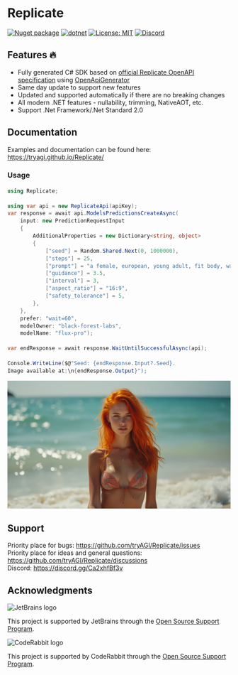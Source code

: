 # Replicate

[![Nuget package](https://img.shields.io/nuget/vpre/tryAGI.Replicate)](https://www.nuget.org/packages/tryAGI.Replicate/)
[![dotnet](https://github.com/tryAGI/Replicate/actions/workflows/dotnet.yml/badge.svg?branch=main)](https://github.com/tryAGI/Replicate/actions/workflows/dotnet.yml)
[![License: MIT](https://img.shields.io/github/license/tryAGI/Replicate)](https://github.com/tryAGI/Replicate/blob/main/LICENSE.txt)
[![Discord](https://img.shields.io/discord/1115206893015662663?label=Discord&logo=discord&logoColor=white&color=d82679)](https://discord.gg/Ca2xhfBf3v)

## Features 🔥
- Fully generated C# SDK based on [official Replicate OpenAPI specification](https://api.replicate.com/openapi.json) using [OpenApiGenerator](https://github.com/HavenDV/OpenApiGenerator)
- Same day update to support new features
- Updated and supported automatically if there are no breaking changes
- All modern .NET features - nullability, trimming, NativeAOT, etc.
- Support .Net Framework/.Net Standard 2.0

## Documentation
Examples and documentation can be found here: https://tryagi.github.io/Replicate/

### Usage
```csharp
using Replicate;

using var api = new ReplicateApi(apiKey);
var response = await api.ModelsPredictionsCreateAsync(
    input: new PredictionRequestInput
    {
        AdditionalProperties = new Dictionary<string, object>
        {
            ["seed"] = Random.Shared.Next(0, 1000000),
            ["steps"] = 25,
            ["prompt"] = "a female, european, young adult, fit body, wavy acid orange hair, wearing open swimsuit, sea in the background.",
            ["guidance"] = 3.5,
            ["interval"] = 3,
            ["aspect_ratio"] = "16:9",
            ["safety_tolerance"] = 5,
        },
    },
    prefer: "wait=60",
    modelOwner: "black-forest-labs",
    modelName: "flux-pro");
        
var endResponse = await response.WaitUntilSuccessfulAsync(api);

Console.WriteLine($@"Seed: {endResponse.Input?.Seed}.
Image available at:\n{endResponse.Output}");
```
![output](assets/output.webp)

## Support

Priority place for bugs: https://github.com/tryAGI/Replicate/issues  
Priority place for ideas and general questions: https://github.com/tryAGI/Replicate/discussions  
Discord: https://discord.gg/Ca2xhfBf3v  

## Acknowledgments

![JetBrains logo](https://resources.jetbrains.com/storage/products/company/brand/logos/jetbrains.png)

This project is supported by JetBrains through the [Open Source Support Program](https://jb.gg/OpenSourceSupport).

![CodeRabbit logo](https://opengraph.githubassets.com/1c51002d7d0bbe0c4fd72ff8f2e58192702f73a7037102f77e4dbb98ac00ea8f/marketplace/coderabbitai)

This project is supported by CodeRabbit through the [Open Source Support Program](https://github.com/marketplace/coderabbitai).